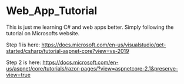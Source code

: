 # Web_App_Tutorial
This is just me learning C# and web apps better. Simply following the tutorial on Microsofts website.

Step 1 is here: https://docs.microsoft.com/en-us/visualstudio/get-started/csharp/tutorial-aspnet-core?view=vs-2019

Step 2 is here: https://docs.microsoft.com/en-us/aspnet/core/tutorials/razor-pages/?view=aspnetcore-2.1&preserve-view=true

